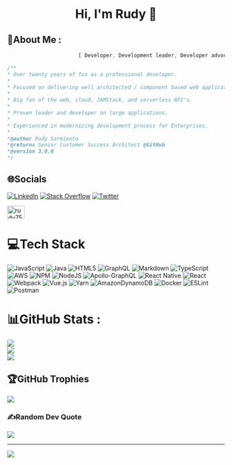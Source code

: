 <h1 align="center">Hi, I'm Rudy 👋</h1>
<h2>💫About Me :</h2>

```javascript    
                       [ Developer, Development leader, Developer advocate, Develop for fun ]
```
```javascript
/** 
* Over twenty years of fun as a professional developer. 
*
* Focused on delivering well architected / component based web applications [Micro frontend](https://martinfowler.com/articles/micro-frontends.html). 
*
* Big fan of the web, cloud, JAMStack, and serverless API's.
*
* Proven leader and developer on large applications. 
*
* Experienced in modernizing development process for Enterprises.
*
*@author Rudy Sarmiento
*@returns Senior Customer Success Architect @GitHub
*@version 3.0.0
*/
```

## 🌐Socials
[![LinkedIn](https://img.shields.io/badge/LinkedIn-%230077B5.svg?logo=linkedin&logoColor=white)](https://linkedin.com/in/rudy-sarmiento) [![Stack Overflow](https://img.shields.io/badge/-Stackoverflow-FE7A16?logo=stack-overflow&logoColor=white)](https://stackoverflow.com/users/3727729/rudy750) [![Twitter](https://img.shields.io/badge/Twitter-%231DA1F2.svg?logo=Twitter&logoColor=white)](https://twitter.com/rudy750)

<a href="https://codepen.io/rudy750" target="blank"><img align="center" src="https://raw.githubusercontent.com/rahuldkjain/github-profile-readme-generator/master/src/images/icons/Social/codepen.svg" alt="rudy750" height="30" width="40" /></a>
# 💻Tech Stack
![JavaScript](https://img.shields.io/badge/javascript-%23323330.svg?style=for-the-badge&logo=javascript&logoColor=%23F7DF1E) ![Java](https://img.shields.io/badge/java-%23ED8B00.svg?style=for-the-badge&logo=java&logoColor=white) ![HTML5](https://img.shields.io/badge/html5-%23E34F26.svg?style=for-the-badge&logo=html5&logoColor=white) ![GraphQL](https://img.shields.io/badge/-GraphQL-E10098?style=for-the-badge&logo=graphql&logoColor=white) ![Markdown](https://img.shields.io/badge/markdown-%23000000.svg?style=for-the-badge&logo=markdown&logoColor=white) ![TypeScript](https://img.shields.io/badge/typescript-%23007ACC.svg?style=for-the-badge&logo=typescript&logoColor=white) ![AWS](https://img.shields.io/badge/AWS-%23FF9900.svg?style=for-the-badge&logo=amazon-aws&logoColor=white) ![NPM](https://img.shields.io/badge/NPM-%23000000.svg?style=for-the-badge&logo=npm&logoColor=white) ![NodeJS](https://img.shields.io/badge/node.js-6DA55F?style=for-the-badge&logo=node.js&logoColor=white) ![Apollo-GraphQL](https://img.shields.io/badge/-ApolloGraphQL-311C87?style=for-the-badge&logo=apollo-graphql) ![React Native](https://img.shields.io/badge/react_native-%2320232a.svg?style=for-the-badge&logo=react&logoColor=%2361DAFB) ![React](https://img.shields.io/badge/react-%2320232a.svg?style=for-the-badge&logo=react&logoColor=%2361DAFB) ![Webpack](https://img.shields.io/badge/webpack-%238DD6F9.svg?style=for-the-badge&logo=webpack&logoColor=black) ![Vue.js](https://img.shields.io/badge/vuejs-%2335495e.svg?style=for-the-badge&logo=vuedotjs&logoColor=%234FC08D) ![Yarn](https://img.shields.io/badge/yarn-%232C8EBB.svg?style=for-the-badge&logo=yarn&logoColor=white) ![AmazonDynamoDB](https://img.shields.io/badge/Amazon%20DynamoDB-4053D6?style=for-the-badge&logo=Amazon%20DynamoDB&logoColor=white) ![Docker](https://img.shields.io/badge/docker-%230db7ed.svg?style=for-the-badge&logo=docker&logoColor=white) ![ESLint](https://img.shields.io/badge/ESLint-4B3263?style=for-the-badge&logo=eslint&logoColor=white) ![Postman](https://img.shields.io/badge/Postman-FF6C37?style=for-the-badge&logo=postman&logoColor=white)
# 📊GitHub Stats :
![](https://github-readme-stats.vercel.app/api?username=rudy750&theme=react&hide_border=false&include_all_commits=false&count_private=false)<br/>
![](https://github-readme-streak-stats.herokuapp.com/?user=rudy750&theme=react&hide_border=false)<br/>
![](https://github-readme-stats.vercel.app/api/top-langs/?username=rudy750&theme=react&hide_border=false&include_all_commits=false&count_private=false&layout=compact)
## 🏆GitHub Trophies
![](https://github-profile-trophy.vercel.app/?username=rudy750&theme=gitdimmed&no-frame=false&no-bg=false&margin-w=4)
### ✍️Random Dev Quote
![](https://quotes-github-readme.vercel.app/api?type=horizontal&theme=dark)

---
[![](https://visitcount.itsvg.in/api?id=rudy750&icon=2&color=1)](https://visitcount.itsvg.in)
